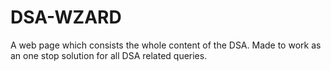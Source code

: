# DSA-WZARD
A web page which consists the whole content of the DSA. Made to work as an one stop solution for all DSA related queries.
